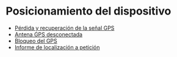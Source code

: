 # Posicionamiento del dispositivo

- [Pérdida y recuperación de la señal GPS](posicionamiento-del-dispositivo/prdida-y-recuperacin-de-la-seal-gps.md)
- [Antena GPS desconectada](posicionamiento-del-dispositivo/antena-gps-desconectada.md)
- [Bloqueo del GPS](posicionamiento-del-dispositivo/bloqueo-del-gps.md)
- [Informe de localización a petición](posicionamiento-del-dispositivo/informe-de-localizacin-a-peticin.md)